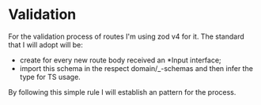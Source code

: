 # Validation

For the validation process of routes I'm using zod v4 for it. The standard that I will adopt will be:

- create for every new route body received an \*Input interface;
- import this schema in the respect domain/\_-schemas and then infer the type for TS usage.

By following this simple rule I will establish an pattern for the process.
